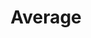 ---
pid: LLG108
title: Average
location_transcription: On 3 sides of City Hall
zipcode: 
outside_phl: 
neighborhood: 
age: 
age_range: 
instagram: 
image_file_name: LLG_108.jpg
proposal_transcription: Take the average of 100 randomly selected Philadelphians walking
  through City Hall. Describe their features and take pictures of their faces. Average
  their features and faces of the people and make 3 copies of plastic. Make a very
  bad version with a 3D printer.
topic: Art,Figure,Neighborhoods,Philadelphia
topic_summary: 0, 0, 0, 0
type: 2D,Sculpture Statue,Mosaic,Image
keywords_other: faces, average, math, big data, 3D printing, 3D
credit: Porter
image_labels: 
twitter: 
facebook: 
permalink: "/monuments/llg108/"
layout: item-page
---